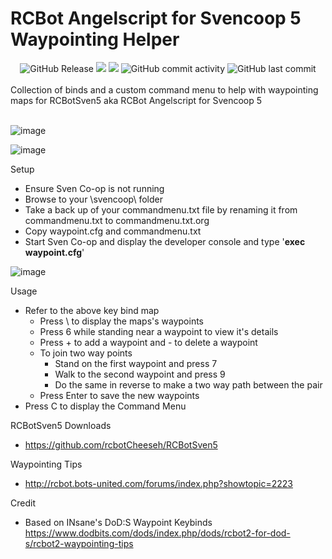 # RCBot Angelscript for Svencoop 5 Waypointing Helper

<div align="center">
  <img alt="GitHub Release" src="https://img.shields.io/github/v/release/DNA-styx/RCBotSven5-Waypointing-Helper">
  <img src="https://img.shields.io/github/downloads/DNA-styx/RCBotSven5-Waypointing-Helper/total">
  <img src="https://img.shields.io/github/issues/DNA-styx/RCBotSven5-Waypointing-Helper">
  <img alt="GitHub commit activity" src="https://img.shields.io/github/commit-activity/m/DNA-styx/RCBotSven5-Waypointing-Helper">
  <img alt="GitHub last commit" src="https://img.shields.io/github/last-commit/DNA-styx/RCBotSven5-Waypointing-Helper">
</div>
<br>
Collection of binds and a custom command menu to help with waypointing maps for RCBotSven5 aka RCBot Angelscript for Svencoop 5
<br>
<br>

![image](https://github.com/user-attachments/assets/36e6389e-4885-4db7-8a1f-f51ad124af01)

![image](https://github.com/user-attachments/assets/d4148892-9e80-4844-baab-1b12997c62b1)


Setup
- Ensure Sven Co-op is not running
- Browse to your \svencoop\ folder
- Take a back up of your commandmenu.txt file by renaming it from commandmenu.txt to commandmenu.txt.org
- Copy waypoint.cfg and commandmenu.txt 
- Start Sven Co-op and display the developer console and type '**exec waypoint.cfg**'

![image](https://github.com/user-attachments/assets/241ad2cc-46a9-4c27-808a-51c11e5d7547)


Usage
- Refer to the above key bind map
  - Press \ to display the maps's waypoints
  - Press 6 while standing near a waypoint to view it's details
  - Press + to add a waypoint and - to delete a waypoint
  - To join two way points
    - Stand on the first waypoint and press 7
    - Walk to the second waypoint and press 9
    - Do the same in reverse to make a two way path between the pair
  - Press Enter to save the new waypoints
- Press C to display the Command Menu

RCBotSven5 Downloads
- https://github.com/rcbotCheeseh/RCBotSven5

Waypointing Tips
- http://rcbot.bots-united.com/forums/index.php?showtopic=2223


Credit
- Based on INsane's DoD:S Waypoint Keybinds https://www.dodbits.com/dods/index.php/dods/rcbot2-for-dod-s/rcbot2-waypointing-tips
